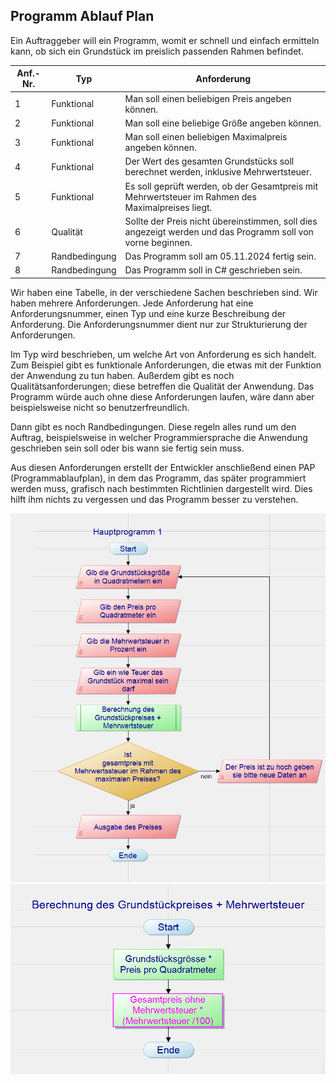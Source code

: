 ## Programm Ablauf Plan

Ein Auftraggeber will ein Programm, womit er schnell und einfach ermitteln kann, ob sich ein Grundstück im preislich passenden Rahmen befindet.

| Anf.-Nr. | Typ           | Anforderung                                                                         |
|----------|---------------|-------------------------------------------------------------------------------------|
| 1        | Funktional    | Man soll einen beliebigen Preis angeben können.                                     |
| 2        | Funktional    | Man soll eine beliebige Größe angeben können.                                       |
| 3        | Funktional    | Man soll einen beliebigen Maximalpreis angeben können.                              |
| 4        | Funktional    | Der Wert des gesamten Grundstücks soll berechnet werden, inklusive Mehrwertsteuer.  |
| 5        | Funktional    | Es soll geprüft werden, ob der Gesamtpreis mit Mehrwertsteuer im Rahmen des Maximalpreises liegt. |
| 6        | Qualität      | Sollte der Preis nicht übereinstimmen, soll dies angezeigt werden und das Programm soll von vorne beginnen. |
| 7        | Randbedingung | Das Programm soll am 05.11.2024 fertig sein.                                        |
| 8        | Randbedingung | Das Programm soll in C# geschrieben sein.                                           |


Wir haben eine Tabelle, in der verschiedene Sachen beschrieben sind. Wir haben mehrere Anforderungen. Jede Anforderung hat eine Anforderungsnummer, einen Typ und eine kurze Beschreibung der Anforderung. Die Anforderungsnummer dient nur zur Strukturierung der Anforderungen.

Im Typ wird beschrieben, um welche Art von Anforderung es sich handelt. Zum Beispiel gibt es funktionale Anforderungen, die etwas mit der Funktion der Anwendung zu tun haben. Außerdem gibt es noch Qualitätsanforderungen; diese betreffen die Qualität der Anwendung. Das Programm würde auch ohne diese Anforderungen laufen, wäre dann aber beispielsweise nicht so benutzerfreundlich.

Dann gibt es noch Randbedingungen. Diese regeln alles rund um den Auftrag, beispielsweise in welcher Programmiersprache die Anwendung geschrieben sein soll oder bis wann sie fertig sein muss.

Aus diesen Anforderungen erstellt der Entwickler anschließend einen PAP (Programmablaufplan), in dem das Programm, das später programmiert werden muss, grafisch nach bestimmten Richtlinien dargestellt wird.
Dies hilft ihm nichts zu vergessen und das Programm besser zu verstehen.

![PAP](Screenshot_2024-11-06_184858.png)
![PAP](Screenshot_2024-11-06_184907.png)

